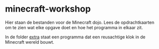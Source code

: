 # minecraft-workshop

Hier staan de bestanden voor de Minecraft dojo. Lees de opdrachtkaarten om te zien wat elke opgave doet en hoe het programma in elkaar zit.

In de folder [extra](extra) staat een programma dat een reusachtige klok in de Minecraft wereld bouwt.

